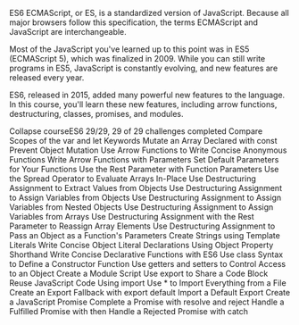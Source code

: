 ES6
ECMAScript, or ES, is a standardized version of JavaScript. Because all major browsers follow this specification, the terms ECMAScript and JavaScript are interchangeable.

Most of the JavaScript you've learned up to this point was in ES5 (ECMAScript 5), which was finalized in 2009. While you can still write programs in ES5, JavaScript is constantly evolving, and new features are released every year.

ES6, released in 2015, added many powerful new features to the language. In this course, you'll learn these new features, including arrow functions, destructuring, classes, promises, and modules.


Collapse courseES6
29/29, 29 of 29 challenges completed
Compare Scopes of the var and let Keywords
Mutate an Array Declared with const
Prevent Object Mutation
Use Arrow Functions to Write Concise Anonymous Functions
Write Arrow Functions with Parameters
Set Default Parameters for Your Functions
Use the Rest Parameter with Function Parameters
Use the Spread Operator to Evaluate Arrays In-Place
Use Destructuring Assignment to Extract Values from Objects
Use Destructuring Assignment to Assign Variables from Objects
Use Destructuring Assignment to Assign Variables from Nested Objects
Use Destructuring Assignment to Assign Variables from Arrays
Use Destructuring Assignment with the Rest Parameter to Reassign Array Elements
Use Destructuring Assignment to Pass an Object as a Function's Parameters
Create Strings using Template Literals
Write Concise Object Literal Declarations Using Object Property Shorthand
Write Concise Declarative Functions with ES6
Use class Syntax to Define a Constructor Function
Use getters and setters to Control Access to an Object
Create a Module Script
Use export to Share a Code Block
Reuse JavaScript Code Using import
Use * to Import Everything from a File
Create an Export Fallback with export default
Import a Default Export
Create a JavaScript Promise
Complete a Promise with resolve and reject
Handle a Fulfilled Promise with then
Handle a Rejected Promise with catch

